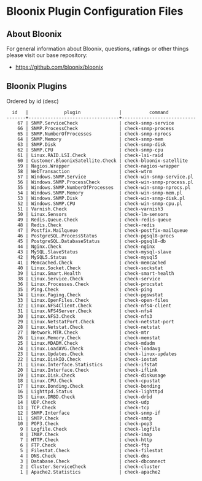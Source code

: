 # Bloonix Plugin Configuration Files

## About Bloonix

For general information about Bloonix, questions, ratings or other things please visit our base repository:

* https://github.com/bloonix/bloonix

## Bloonix Plugins

Ordered by id (desc)

      id   |             plugin              |          command          
    -------+---------------------------------+---------------------------
        67 | SNMP.ServiceCheck               | check-snmp-service
        66 | SNMP.ProcessCheck               | check-snmp-process
        65 | SNMP.NumberOfProcesses          | check-snmp-nprocs
        64 | SNMP.Memory                     | check-snmp-mem
        63 | SNMP.Disk                       | check-snmp-disk
        62 | SNMP.CPU                        | check-snmp-cpu
        61 | Linux.RAID.LSI.Check            | check-lsi-raid
        60 | Customer.BloonixSatellite.Check | check-bloonix-satellite
        59 | Nagios.Wrapper                  | check-nagios-wrapper
        58 | WebTransaction                  | check-wtrm
        57 | Windows.SNMP.Service            | check-win-snmp-service.pl
        56 | Windows.SNMP.ProcessCheck       | check-win-snmp-process.pl
        55 | Windows.SNMP.NumberOfProcesses  | check-win-snmp-nprocs.pl
        54 | Windows.SNMP.Memory             | check-win-snmp-mem.pl
        53 | Windows.SNMP.Disk               | check-win-snmp-disk.pl
        52 | Windows.SNMP.CPU                | check-win-snmp-cpu.pl
        51 | Varnish.Check                   | check-varnish3
        50 | Linux.Sensors                   | check-lm-sensors
        49 | Redis.Queue.Check               | check-redis-queue
        48 | Redis.Check                     | check-redis
        47 | Postfix.Mailqueue               | check-postfix-mailqueue
        46 | PostgreSQL.ProcessStatus        | check-pgsql8-procs
        45 | PostgreSQL.DatabaseStatus       | check-pgsql8-db
        44 | Nginx.Check                     | check-nginx
        43 | MySQL.SlaveStatus               | check-mysql-slave
        42 | MySQL5.Status                   | check-mysql5
        41 | Memcached.Check                 | check-memcached
        40 | Linux.Socket.Check              | check-sockstat
        39 | Linux.Smart.Health              | check-smart-health
        38 | Linux.Service.Check             | check-service
        36 | Linux.Processes.Check           | check-procstat
        35 | Ping.Check                      | check-ping
        34 | Linux.Paging.Check              | check-pgswstat
        33 | Linux.OpenFiles.Check           | check-open-files
        32 | Linux.NFS4Client.Check          | check-nfs4-client
        31 | Linux.NFS4Server.Check          | check-nfs4
        30 | Linux.NFS3.Check                | check-nfs3
        29 | Linux.NetstatPort.Check         | check-netstat-port
        28 | Linux.Netstat.Check             | check-netstat
        27 | Network.MTR.Check               | check-mtr
        26 | Linux.Memory.Check              | check-memstat
        25 | Linux.MDADM.Check               | check-mdadm
        24 | Linux.LoadAVG.Check             | check-loadavg
        23 | Linux.Updates.Check             | check-linux-updates
        22 | Linux.DiskIO.Check              | check-iostat
        21 | Linux.Interface.Statistics      | check-ifstat
        20 | Linux.Interface.Check           | check-iflink
        19 | Linux.Disk.Check                | check-diskusage
        18 | Linux.CPU.Check                 | check-cpustat
        17 | Linux.Bonding.Check             | check-bonding
        16 | Lighttpd.Status                 | check-lighttpd
        15 | Linux.DRBD.Check                | check-drbd
        14 | UDP.Check                       | check-udp
        13 | TCP.Check                       | check-tcp
        12 | SNMP.Interface                  | check-snmp-if
        11 | SMTP.Check                      | check-smtp
        10 | POP3.Check                      | check-pop3
         9 | Logfile.Check                   | check-logfile
         8 | IMAP.Check                      | check-imap
         7 | HTTP.Check                      | check-http
         6 | FTP.Check                       | check-ftp
         5 | Filestat.Check                  | check-filestat
         4 | DNS.Check                       | check-dns
         3 | Database.Check                  | check-dbconnect
         2 | Cluster.ServiceCheck            | check-cluster
         1 | Apache2.Statistics              | check-apache2
